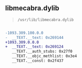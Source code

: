 ## libmecabra.dylib

> `/usr/lib/libmecabra.dylib`

```diff

-1093.309.100.0.0
-  __TEXT.__text: 0x269144
+1093.309.0.0.0
+  __TEXT.__text: 0x269124
   __TEXT.__auth_stubs: 0x27f0
   __TEXT.__objc_methlist: 0x3e4
   __TEXT.__const: 0x2f437

```
